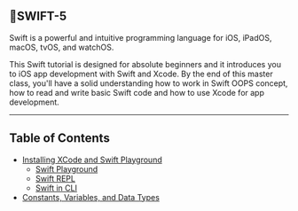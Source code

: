 ## 🍎SWIFT-5

Swift is a powerful and intuitive programming language for iOS, iPadOS, macOS, tvOS, and watchOS.

This Swift tutorial is designed for absolute beginners and it introduces you to iOS app development with Swift and Xcode. By the end of this master class, you'll have a solid understanding how to work in Swift OOPS concept, how to read and write basic Swift code and how to use Xcode for app development.

---

## Table of Contents

* [Installing XCode and Swift Playground](#lambda-scopes)
  * [Swift Playground](#accessing-local-variables)
  * [Swift REPL](#accessing-fields-and-static-variables)
  * [Swift in CLI](# )
* [Constants, Variables, and Data Types](#default-methods-for-interfaces)
